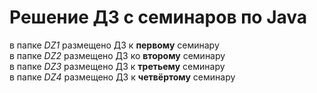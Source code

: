 # Решение ДЗ с семинаров по Java  
в папке *DZ1* размещено ДЗ к **первому** семинару  
в папке *DZ2* размещено ДЗ ко **второму** семинару  
в папке *DZ3* размещено ДЗ к **третьему** семинару  
в папке *DZ4* размещено ДЗ к **четвёртому** семинару  
